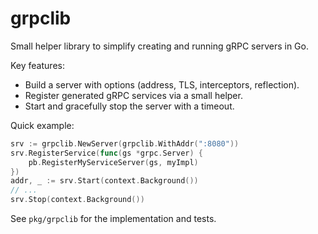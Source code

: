 # grpclib

Small helper library to simplify creating and running gRPC servers in Go.

Key features:

- Build a server with options (address, TLS, interceptors, reflection).
- Register generated gRPC services via a small helper.
- Start and gracefully stop the server with a timeout.

Quick example:

```go
srv := grpclib.NewServer(grpclib.WithAddr(":8080"))
srv.RegisterService(func(gs *grpc.Server) {
    pb.RegisterMyServiceServer(gs, myImpl)
})
addr, _ := srv.Start(context.Background())
// ...
srv.Stop(context.Background())
```

See `pkg/grpclib` for the implementation and tests.
